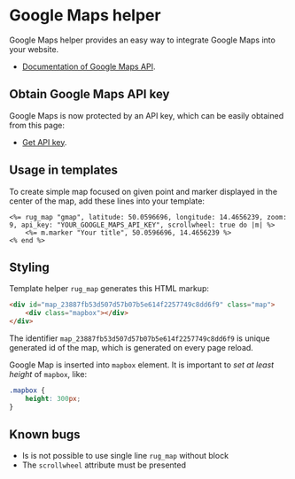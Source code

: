 # Google Maps helper

Google Maps helper provides an easy way to integrate Google Maps into your website.

- [Documentation of Google Maps API](https://developers.google.com/maps/documentation/javascript/tutorial).

## Obtain Google Maps API key

Google Maps is now protected by an API key, which can be easily obtained from this page:

- [Get API key](https://developers.google.com/maps/documentation/javascript/get-api-key).

## Usage in templates

To create simple map focused on given point and marker displayed in the center of
the map, add these lines into your template:

```erb
<%= rug_map "gmap", latitude: 50.0596696, longitude: 14.4656239, zoom: 9, api_key: "YOUR_GOOGLE_MAPS_API_KEY", scrollwheel: true do |m| %>
	<%= m.marker "Your title", 50.0596696, 14.4656239 %>
<% end %>
```

## Styling

Template helper `rug_map` generates this HTML markup:

```html
<div id="map_23887fb53d507d57b07b5e614f2257749c8dd6f9" class="map">
	<div class="mapbox"></div>
</div>
```

The identifier `map_23887fb53d507d57b07b5e614f2257749c8dd6f9` is unique generated id of the map, which is generated
on every page reload.

Google Map is inserted into `mapbox` element. It is important to *set at least height* of
`mapbox`, like:

```css
.mapbox {
	height: 300px;
}
```

## Known bugs

- Is is not possible to use single line `rug_map` without block
- The `scrollwheel` attribute must be presented